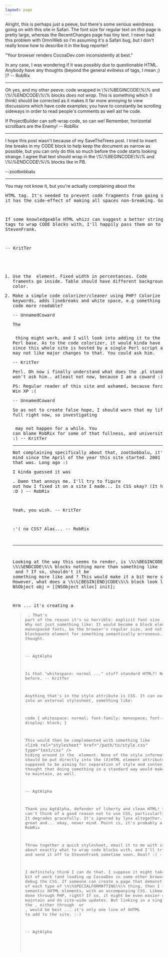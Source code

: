 ```yaml
---
layout: page
---
```


Alright, this is perhaps just a peeve, but there's some serious weirdness going on with this site in Safari. The font size for regular text on *this* page is pretty large, whereas the RecentChanges page has tiny text. I never had this problem with OmniWeb so I'm assuming it's a Safari bug, but I don't really know how to describe it in the bug reporter!

"Your browser renders CocoaDev.com inconsistently at best."

In any case, I was wondering if it was possibly due to questionable HTML. Anybody have any thoughts (beyond the general evilness of <FONT> tags, I mean ;) )? -- RobRix

----

Oh yes, and my other peeve: code wrapped in \\%\\%BEGINCODE\\%\\% and \\%\\%ENDCODE\\%\\% blocks *does not wrap*. This is something which (I think) should be corrected as it makes it far more annoying to view discussions which have code examples; you have to constantly be scrolling sideways in order to read people's comments as well ast he code.

If ProjectBuilder can soft-wrap code, so can we! Remember, horizontal scrollbars are the Enemy! -- RobRix

----

I hope this post wasn't because of my SaveTheTrees post. I tried to insert line breaks in my CODE block to help keep the document as narrow as possible, but you can only do this so much before the code starts looking strange. I agree that text should wrap in the \\%\\%BEGINCODE\\%\\% and \\%\\%ENDCODE\\%\\% blocks like in PB. 

--zootbobbalu

----

You may not know it, but you're actually complaining about the <pre> HTML tag. It's needed to prevent code fragments from going spazzo, but it has the side-effect of making all spaces non-breaking. Go figure.

If some knowledgeable HTML whizz can suggest a better string of HTML tags to wrap CODE blocks with, I'll happily pass them on to StevenFrank.

-- KritTer

1. Use the <table> element. Fixed width in percentances. Code framents go inside. Table should have different background color.

2. Make a simple code colorizer/cleaner using PHP? Colorize keywords, adds linebreaks and white space, e.g something that makes the code more readable?

-- UnnamedCoward

The <table> thing might work, and I will look into adding it to the Perl base. As to the code colorizer, it would kinda have to be in Perl since this whole site is hosted by a single Perl script and StevenFrank may not like major changes to that. You could ask him.

-- KritTer

Perl. Oh now i finally understand what does the .pl stand for. I won't ask him.. atleast not now, because I am a coward :)

PS: Regular reader of this site and ashamed, because forced to use Win XP :(

-- UnnamedCoward

So as not to create false hope, I should warn that my life is rather full right now, so investigating <table> may not happen for a while. You can blame RobRix for some of that fullness, and university for the rest :) -- KritTer

----

Not complaining specifically about that, zootbobbalu, it's been on my mind since the April of the year this site started. 2001 or whenever that was. Long ago :)

I kinda guessed it was <pre>. Damn that annoys me. I'll try to figure out how I fixed it on a site I made... Is CSS okay? (It had better be! :D ) -- RobRix

Yeah, you wish. -- KritTer

:'( no CSS? Alas... -- RobRix

----

Looking at the way this seems to render, is \\%\\%BEGINCODE\\%\\% and \\%\\%ENDCODE\\%\\% blocks nothing more than something like <span style="whitespace: pre;"> and </span>?  If so, shouldn't it be something more like      and ?  This would make it a bit more semantic.  However, what does a \\%\\%[BEGIN|END]CODE\\%\\% block look like anyway?:     NSObject obj = [[NSObject alloc] init];

Hrm ... it's creating a <blockquote><pre>    <font size="3">.  That's part of the reason it's so horrible: explicit font size in a code-block.  Why not just something like:       It would become a block element, have monospaced fonts, be the browser's regular size, and not use a blockquote element for something semantically erroneous.  Just a thought.

-- AgtAlpha

Is that "whitespace: normal ..." stuff standard HTML?! Never seen it before. -- KritTer

Anything that's in the style attribute is CSS.  It can easy be pulled into an external stylesheet, something like:
    
code {
  whitespace: normal;
  font-family: monospace;
  font-size: normal;
  display: block;
}

This would then be complemented with something like `<link rel="stylesheet" href="/path/to/style.css" type="text/css" />` hiding around in the <head> element.  None of the style information should be put directly into the (X)HTML element attributes.  Aren't we supposed to be aiming for separation of style and content?  It's just my thought that doing something in a standard way would make it far easier to maintain, as well.

-- AgtAlpha

Thank you AgtAlpha, defender of liberty and clean HTML! Seriously, I can't think of a good reason not to use CSS, particularly in this site. It degrades gracefully. It's ignored by lynx altogether. It's insanely great and... okay, never mind. Point is, it's probably a good idea. -- RobRix

Throw together a quick stylesheet, email it to me with instructions about exactly what to wrap code blocks with, and I'll try to hook it in and send it off to StevenFrank sometime soon. Deal? :) -- KritTer

I definitely think I can do that.  I suppose it might take a little bit of work (and loading up CocoaDev in some other browsers) to test and debug the CSS.  If someone can create a page that demonstrates an example of each type of \\%\\%SPECIALFORMATTING\\%\\% thing, then I can map them to semantic XHTML elements, with an accompanying CSS.  Likewise, this is all done through PHP, right?  If so, it might be even easier down the road to maintain and do site-wide updates.  But linking in a single stylesheet in the <head>, either through <link rel="stylesheet" /> or <style>@import();</style>, would be best ... it's only one line of XHTML to add to the site. :-)

-- AgtAlpha
